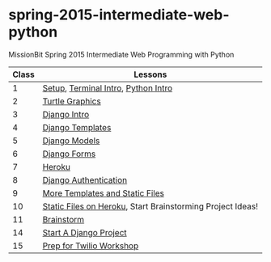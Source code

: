 spring-2015-intermediate-web-python
===================================

MissionBit Spring 2015 Intermediate Web Programming with Python

Class | Lessons
------|--------
  1   | [Setup](lessons/00setup.md), [Terminal Intro](lessons/01terminal.md), [Python Intro](lessons/02python.md)
  2   | [Turtle Graphics](lessons/03turtle.md)
  3   | [Django Intro](lessons/04django_intro.md)
  4   | [Django Templates](lessons/05django_templates.md)
  5   | [Django Models](lessons/06django_models.md)
  6   | [Django Forms](lessons/07django_forms.md)
  7   | [Heroku](lessons/08heroku.md)
  8   | [Django Authentication](lessons/09django_auth.md)
  9   | [More Templates and Static Files](lessons/10templates_and_static_files.md)
  10  | [Static Files on Heroku](lessons/11heroku_static_files.md), Start Brainstorming Project Ideas!
  11  | [Brainstorm](https://github.com/MissionBit/spring-2015-intermediate-web-python/issues/7)
  14  | [Start A Django Project](lessons/14django_start.md)
  15  | [Prep for Twilio Workshop](lessons/15twilio_prep.md)
